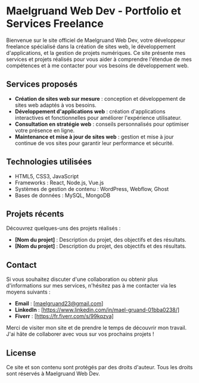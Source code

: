 # Maelgruand Web Dev - Portfolio et Services Freelance

Bienvenue sur le site officiel de Maelgruand Web Dev, votre développeur freelance spécialisé dans la création de sites web, le développement d'applications, et la gestion de projets numériques. Ce site présente mes services et projets réalisés pour vous aider à comprendre l'étendue de mes compétences et à me contacter pour vos besoins de développement web.

## Services proposés

- **Création de sites web sur mesure** : conception et développement de sites web adaptés à vos besoins.
- **Développement d'applications web** : création d'applications interactives et fonctionnelles pour améliorer l'expérience utilisateur.
- **Consultation en stratégie web** : conseils personnalisés pour optimiser votre présence en ligne.
- **Maintenance et mise à jour de sites web** : gestion et mise à jour continue de vos sites pour garantir leur performance et sécurité.

## Technologies utilisées

- HTML5, CSS3, JavaScript
- Frameworks : React, Node.js, Vue.js
- Systèmes de gestion de contenu : WordPress, Webflow, Ghost
- Bases de données : MySQL, MongoDB

## Projets récents

Découvrez quelques-uns des projets réalisés :

- **[Nom du projet]** : Description du projet, des objectifs et des résultats.
- **[Nom du projet]** : Description du projet, des objectifs et des résultats.

## Contact

Si vous souhaitez discuter d'une collaboration ou obtenir plus d'informations sur mes services, n'hésitez pas à me contacter via les moyens suivants :

- **Email** : [maelgruand23@gmail.com]
- **LinkedIn** : [https://www.linkedin.com/in/mael-gruand-01bba0238/]
- **Fiverr** : [https://fr.fiverr.com/s/99kqzva]

Merci de visiter mon site et de prendre le temps de découvrir mon travail. J'ai hâte de collaborer avec vous sur vos prochains projets !

## License

Ce site et son contenu sont protégés par des droits d'auteur. Tous les droits sont réservés à Maelgruand Web Dev.
